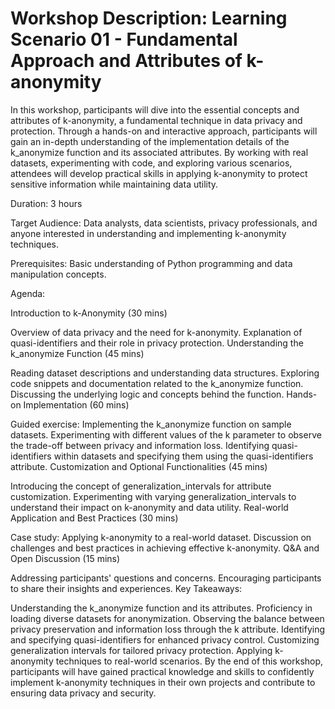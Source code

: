 # Workshop Description: Learning Scenario 01 - Fundamental Approach and Attributes of k-anonymity

In this workshop, participants will dive into the essential concepts and attributes of k-anonymity, a fundamental technique in data privacy and protection. Through a hands-on and interactive approach, participants will gain an in-depth understanding of the implementation details of the k_anonymize function and its associated attributes. By working with real datasets, experimenting with code, and exploring various scenarios, attendees will develop practical skills in applying k-anonymity to protect sensitive information while maintaining data utility.

Duration: 3 hours

Target Audience: Data analysts, data scientists, privacy professionals, and anyone interested in understanding and implementing k-anonymity techniques.

Prerequisites: Basic understanding of Python programming and data manipulation concepts.

Agenda:

Introduction to k-Anonymity (30 mins)

Overview of data privacy and the need for k-anonymity.
Explanation of quasi-identifiers and their role in privacy protection.
Understanding the k_anonymize Function (45 mins)

Reading dataset descriptions and understanding data structures.
Exploring code snippets and documentation related to the k_anonymize function.
Discussing the underlying logic and concepts behind the function.
Hands-on Implementation (60 mins)

Guided exercise: Implementing the k_anonymize function on sample datasets.
Experimenting with different values of the k parameter to observe the trade-off between privacy and information loss.
Identifying quasi-identifiers within datasets and specifying them using the quasi-identifiers attribute.
Customization and Optional Functionalities (45 mins)

Introducing the concept of generalization_intervals for attribute customization.
Experimenting with varying generalization_intervals to understand their impact on k-anonymity and data utility.
Real-world Application and Best Practices (30 mins)

Case study: Applying k-anonymity to a real-world dataset.
Discussion on challenges and best practices in achieving effective k-anonymity.
Q&A and Open Discussion (15 mins)

Addressing participants' questions and concerns.
Encouraging participants to share their insights and experiences.
Key Takeaways:

Understanding the k_anonymize function and its attributes.
Proficiency in loading diverse datasets for anonymization.
Observing the balance between privacy preservation and information loss through the k attribute.
Identifying and specifying quasi-identifiers for enhanced privacy control.
Customizing generalization intervals for tailored privacy protection.
Applying k-anonymity techniques to real-world scenarios.
By the end of this workshop, participants will have gained practical knowledge and skills to confidently implement k-anonymity techniques in their own projects and contribute to ensuring data privacy and security.
